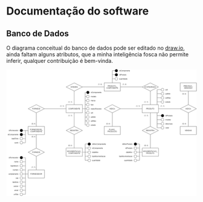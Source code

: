 # Documentação do software

## Banco de Dados

O diagrama conceitual do banco de dados pode ser editado no [draw.io](https://drive.google.com/file/d/1Osa6yVVakydZdrjoDk_B6aDAUmRGft-i/view?usp=sharing), ainda faltam alguns atributos, que a minha inteligência fosca não permite inferir, qualquer contribuição é bem-vinda.

![diagrama conceitual](./mrp_banco-de-dados.png)
